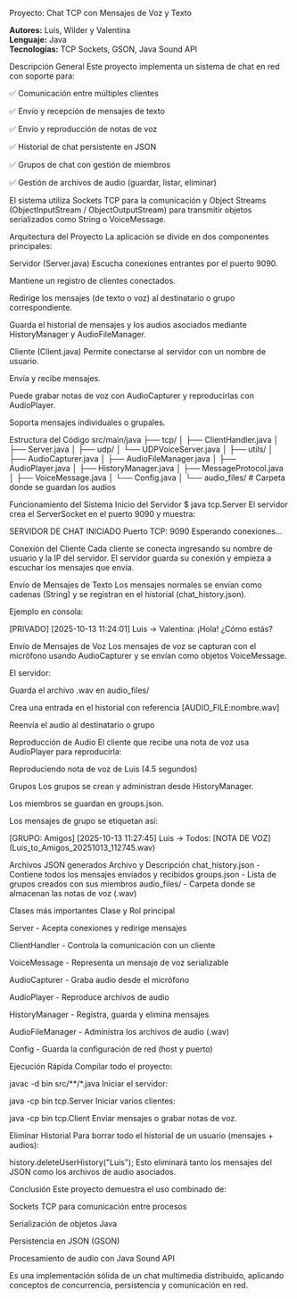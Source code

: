 Proyecto: Chat TCP con Mensajes de Voz y Texto

**Autores:** Luis, Wilder y Valentina  
**Lenguaje:** Java  
**Tecnologías:** TCP Sockets, GSON, Java Sound API  

Descripción General
Este proyecto implementa un sistema de chat en red con soporte para:

✅ Comunicación entre múltiples clientes

✅ Envío y recepción de mensajes de texto

✅ Envío y reproducción de notas de voz

✅ Historial de chat persistente en JSON

✅ Grupos de chat con gestión de miembros

✅ Gestión de archivos de audio (guardar, listar, eliminar)

El sistema utiliza Sockets TCP para la comunicación y Object Streams (ObjectInputStream / ObjectOutputStream) para transmitir objetos serializados como String o VoiceMessage.

Arquitectura del Proyecto
La aplicación se divide en dos componentes principales:

Servidor (Server.java)
Escucha conexiones entrantes por el puerto 9090.

Mantiene un registro de clientes conectados.

Redirige los mensajes (de texto o voz) al destinatario o grupo correspondiente.

Guarda el historial de mensajes y los audios asociados mediante HistoryManager y AudioFileManager.

Cliente (Client.java)
Permite conectarse al servidor con un nombre de usuario.

Envía y recibe mensajes.

Puede grabar notas de voz con AudioCapturer y reproducirlas con AudioPlayer.

Soporta mensajes individuales o grupales.

Estructura del Código
src/main/java ├── tcp/ │ ├── ClientHandler.java
│ ├── Server.java
│ ├── udp/ │ └── UDPVoiceServer.java
│ ├── utils/ │ ├── AudioCapturer.java
│ ├── AudioFileManager.java
│ ├── AudioPlayer.java
│ ├── HistoryManager.java
│ ├── MessageProtocol.java
│ ├── VoiceMessage.java
│ └── Config.java
│ └── audio_files/ # Carpeta donde se guardan los audios

Funcionamiento del Sistema
Inicio del Servidor $ java tcp.Server
El servidor crea el ServerSocket en el puerto 9090 y muestra:

SERVIDOR DE CHAT INICIADO Puerto TCP: 9090 Esperando conexiones...

Conexión del Cliente
Cada cliente se conecta ingresando su nombre de usuario y la IP del servidor. El servidor guarda su conexión y empieza a escuchar los mensajes que envía.

Envío de Mensajes de Texto
Los mensajes normales se envían como cadenas (String) y se registran en el historial (chat_history.json).

Ejemplo en consola:

[PRIVADO] [2025-10-13 11:24:01] Luis → Valentina: ¡Hola! ¿Cómo estás?

Envío de Mensajes de Voz
Los mensajes de voz se capturan con el micrófono usando AudioCapturer y se envían como objetos VoiceMessage.

El servidor:

Guarda el archivo .wav en audio_files/

Crea una entrada en el historial con referencia [AUDIO_FILE:nombre.wav]

Reenvía el audio al destinatario o grupo

Reproducción de Audio
El cliente que recibe una nota de voz usa AudioPlayer para reproducirla:

Reproduciendo nota de voz de Luis (4.5 segundos)

Grupos
Los grupos se crean y administran desde HistoryManager.

Los miembros se guardan en groups.json.

Los mensajes de grupo se etiquetan así:

[GRUPO: Amigos] [2025-10-13 11:27:45] Luis → Todos: [NOTA DE VOZ] (Luis_to_Amigos_20251013_112745.wav)

Archivos JSON generados
Archivo y Descripción chat_history.json - Contiene todos los mensajes enviados y recibidos groups.json - Lista de grupos creados con sus miembros audio_files/ - Carpeta donde se almacenan las notas de voz (.wav)

Clases más importantes
Clase y Rol principal

Server - Acepta conexiones y redirige mensajes

ClientHandler - Controla la comunicación con un cliente

VoiceMessage - Representa un mensaje de voz serializable

AudioCapturer - Graba audio desde el micrófono

AudioPlayer - Reproduce archivos de audio

HistoryManager - Registra, guarda y elimina mensajes

AudioFileManager - Administra los archivos de audio (.wav)

Config - Guarda la configuración de red (host y puerto)

Ejecución Rápida
Compilar todo el proyecto:

javac -d bin src/**/*.java
Iniciar el servidor:

java -cp bin tcp.Server
Iniciar varios clientes:

java -cp bin tcp.Client
Enviar mensajes o grabar notas de voz.

Eliminar Historial
Para borrar todo el historial de un usuario (mensajes + audios):

history.deleteUserHistory("Luis");
Esto eliminará tanto los mensajes del JSON como los archivos de audio asociados.

Conclusión
Este proyecto demuestra el uso combinado de:

Sockets TCP para comunicación entre procesos

Serialización de objetos Java

Persistencia en JSON (GSON)

Procesamiento de audio con Java Sound API

Es una implementación sólida de un chat multimedia distribuido, aplicando conceptos de concurrencia, persistencia y comunicación en red.
